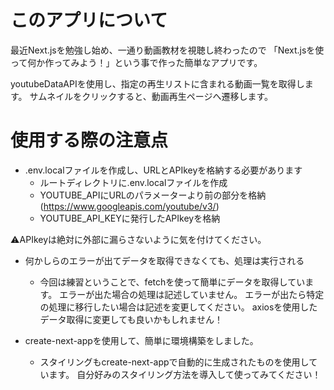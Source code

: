 # このアプリについて
最近Next.jsを勉強し始め、一通り動画教材を視聴し終わったので
「Next.jsを使って何か作ってみよう！」という事で作った簡単なアプリです。

youtubeDataAPIを使用し、指定の再生リストに含まれる動画一覧を取得します。
サムネイルをクリックすると、動画再生ページへ遷移します。

# 使用する際の注意点
* .env.localファイルを作成し、URLとAPIkeyを格納する必要があります
  * ルートディレクトリに.env.localファイルを作成
  * YOUTUBE_APIにURLのパラメーターより前の部分を格納
    (https://www.googleapis.com/youtube/v3/)
  * YOUTUBE_API_KEYに発行したAPIkeyを格納

⚠APIkeyは絶対に外部に漏らさないように気を付けてください。

* 何かしらのエラーが出てデータを取得できなくても、処理は実行される
  * 今回は練習ということで、fetchを使って簡単にデータを取得しています。
    エラーが出た場合の処理は記述していません。
    エラーが出たら特定の処理に移行したい場合は記述を変更してください。
    axiosを使用したデータ取得に変更しても良いかもしれません！

* create-next-appを使用して、簡単に環境構築をしました。
  * スタイリングもcreate-next-appで自動的に生成されたものを使用しています。
    自分好みのスタイリング方法を導入して使ってみてください！
